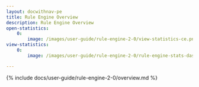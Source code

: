 ```yaml
---
layout: docwithnav-pe
title: Rule Engine Overview
description: Rule Engine Overview
open-statistics:
    0:
        image: /images/user-guide/rule-engine-2-0/view-statistics-ce.png
view-statistics:
    0:
        image: /images/user-guide/rule-engine-2-0/rule-engine-stats-dashboard.png

---
```


{% include docs/user-guide/rule-engine-2-0/overview.md %}
